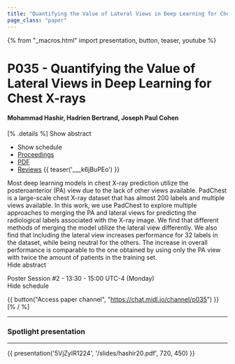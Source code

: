 ```yaml
---
title: "Quantifying the Value of Lateral Views in Deep Learning for Chest X-rays"
page_class: "paper"
---
```


{% from "_macros.html" import presentation, button, teaser, youtube %}

# P035 - Quantifying the Value of Lateral Views in Deep Learning for Chest X-rays

#### Mohammad Hashir, Hadrien Bertrand, Joseph Paul Cohen

[% .details %]
<a class="toggle_visibility" data-selector=".abstract" data-level="3">Show abstract</a>
- <a class="toggle_visibility" data-selector=".schedule" data-level="3">Show schedule</a>
- <a href="http://proceedings.mlr.press/v121/hashir20a.html">Proceedings</a>
- <a href="https://openreview.net/pdf?id=rY3bgRRHnD">PDF</a>
- <a href="https://openreview.net/forum?id=rY3bgRRHnD">Reviews</a>
{{ teaser('___k6jBuPEo') }}

<p>
    <span class="abstract">
        Most deep learning models in chest X-ray prediction utilize the posteroanterior (PA) view due to the lack of other views available. PadChest is a large-scale chest X-ray dataset that has almost 200 labels and multiple views available. In this work, we use PadChest to explore multiple approaches to merging the PA and lateral views for predicting the radiological labels associated with the X-ray image. We find that different methods of merging the model utilize the lateral view differently. We also find that including the lateral view increases performance for 32 labels in the dataset, while being neutral for the others.      The increase in overall performance is comparable to the one obtained by using only the PA view with twice the amount of patients in the training set.
        <br>
        <span class="actions"><a class="toggle_visibility" data-level="2">Hide abstract</a></span>
    </span>
</p>

<p>
    <span class="schedule">
        Poster Session #2  - 13:30 - 15:00 UTC-4 (Monday)
        <br>
        <span class="actions"><a class="toggle_visibility" data-level="2">Hide schedule</a></span>
    </span>
</p>

{{ button("Access paper channel", "https://chat.midl.io/channel/p035") }}
[% / %]

---


### Spotlight presentation

---

{{ presentation('5VjZyIR1224', '/slides/hashir20.pdf', 720, 450) }}